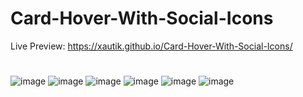 # Card-Hover-With-Social-Icons
Live Preview: https://xautik.github.io/Card-Hover-With-Social-Icons/
#
![image](https://github.com/xautik/Card-Hover-With-Social-Icons/assets/106868727/f000f07a-cf65-415a-b3df-0a356df5b246)
![image](https://github.com/xautik/Card-Hover-With-Social-Icons/assets/106868727/f2537a14-86e2-44b9-bd9a-f194b6a62d47)
![image](https://github.com/xautik/Card-Hover-With-Social-Icons/assets/106868727/7a1a4e2d-6f87-4034-b4d0-f080241fc2a6)
![image](https://github.com/xautik/Card-Hover-With-Social-Icons/assets/106868727/5d457c18-252d-431d-b5f5-44173e22d633)
![image](https://github.com/xautik/Card-Hover-With-Social-Icons/assets/106868727/cb141b5b-e6fb-4e3a-85fc-cd2dd8cc0195)
![image](https://github.com/xautik/Card-Hover-With-Social-Icons/assets/106868727/da822170-a5ad-41e3-a3aa-d87891559617)




